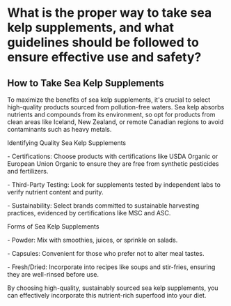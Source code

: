 # What is the proper way to take sea kelp supplements, and what guidelines should be followed to ensure effective use and safety?

## How to Take Sea Kelp Supplements

To maximize the benefits of sea kelp supplements, it's crucial to select high-quality products sourced from pollution-free waters. Sea kelp absorbs nutrients and compounds from its environment, so opt for products from clean areas like Iceland, New Zealand, or remote Canadian regions to avoid contaminants such as heavy metals.

Identifying Quality Sea Kelp Supplements

\- Certifications: Choose products with certifications like USDA Organic or European Union Organic to ensure they are free from synthetic pesticides and fertilizers.

\- Third-Party Testing: Look for supplements tested by independent labs to verify nutrient content and purity.

\- Sustainability: Select brands committed to sustainable harvesting practices, evidenced by certifications like MSC and ASC.

Forms of Sea Kelp Supplements

\- Powder: Mix with smoothies, juices, or sprinkle on salads.

\- Capsules: Convenient for those who prefer not to alter meal tastes.

\- Fresh/Dried: Incorporate into recipes like soups and stir-fries, ensuring they are well-rinsed before use.

By choosing high-quality, sustainably sourced sea kelp supplements, you can effectively incorporate this nutrient-rich superfood into your diet.